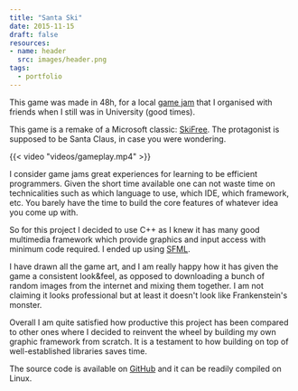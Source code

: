 ```yaml
---
title: "Santa Ski"
date: 2015-11-15
draft: false
resources:
- name: header
  src: images/header.png
tags:
  - portfolio
---
```


This game was made in 48h, for a local [game jam](https://en.wikipedia.org/wiki/Game_jam) that I organised with friends when I still was in University (good times).

This game is a remake of a Microsoft classic: [SkiFree](https://en.wikipedia.org/wiki/SkiFree). The protagonist is supposed to be Santa Claus, in case you were wondering.

{{< video "videos/gameplay.mp4" >}}

I consider game jams great experiences for learning to be efficient programmers. Given the short time available one can not waste time on technicalities such as which language to use, which IDE, which framework, etc. You barely have the time to build the core features of whatever idea you come up with.

So for this project I decided to use C++ as I knew it has many good multimedia framework which provide graphics and input access with minimum code required. I ended up using [SFML](https://en.wikipedia.org/wiki/Simple_and_Fast_Multimedia_Library).

I have drawn all the game art, and I am really happy how it has given the game a consistent look&feel, as opposed to downloading a bunch of random images from the internet and mixing them together. I am not claiming it looks professional but at least it doesn't look like Frankenstein's monster.

Overall I am quite satisfied how productive this project has been compared to other ones where I decided to reinvent the wheel by building my own graphic framework from scratch. It is a testament to how building on top of well-established libraries saves time.

The source code is available on [GitHub](https://github.com/skilion/santa-ski) and it can be readily compiled on Linux.